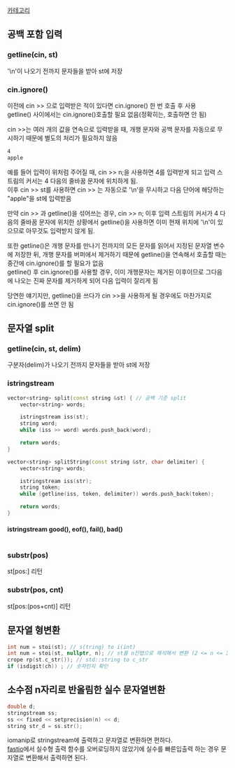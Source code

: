 [카테고리](/README.md)
## 공백 포함 입력
### getline(cin, st)
'\n'이 나오기 전까지 문자들을 받아 st에 저장   

### cin.ignore()
이전에 cin >> 으로 입력받은 적이 있다면 cin.ignore() 한 번 호출 후 사용   
getline() 사이에서는 cin.ignore()호출할 필요 없음(정확히는, 호출하면 안 됨)   

cin >>는 여러 개의 값을 연속으로 입력받을 때, 개행 문자와 공백 문자를 자동으로 무시하기 때문에 별도의 처리가 필요하지 않음   
```md
4
apple
```
예를 들어 입력이 위처럼 주어질 때, cin >> n;을 사용하면 4를 입력받게 되고 입력 스트림의 커서는 4 다음의 줄바꿈 문자에 위치하게 됨.   
이후 cin >> st를 사용하면 cin >> 는 자동으로 '\n'을 무시하고 다음 단어에 해당하는 "apple"을 st에 입력받음   

만약 cin >> 과 getline()을 섞어쓰는 경우, cin >> n; 이후 입력 스트림의 커서가 4 다음의 줄바꿈 문자에 위치한 상황에서 getline()을 사용하면 이미 현재 위치에 '\n'이 있으므로 아무것도 입력받지 않게 됨.   

또한 getline()은 개행 문자를 만나기 전까지의 모든 문자를 읽어서 지정된 문자열 변수에 저장한 뒤, 개행 문자를 버퍼에서 제거하기 때문에 getline()을 연속해서 호출할 때는 중간에 cin.ignore()를 할 필요가 없음   
getline() 후 cin.ignore()를 사용할 경우, 이미 개행문자는 제거된 이후이므로 그다음에 나오는 진짜 문자를 제거하게 되어 다음 입력이 잘리게 됨

당연한 얘기지만, getline()을 쓰다가 cin >>을 사용하게 될 경우에도 마찬가지로 cin.ignore()를 쓰면 안 됨   

## 문자열 split
### getline(cin, st, delim)
구분자(delim)가 나오기 전까지 문자들을 받아 st에 저장

### istringstream
```cpp
vector<string> split(const string &st) { // 공백 기준 split
    vector<string> words;

    istringstream iss(st);
    string word;
    while (iss >> word) words.push_back(word);

    return words;
}
```

```cpp
vector<string> splitString(const string &str, char delimiter) {
    vector<string> words;

    istringstream iss(str);
    string token;
    while (getline(iss, token, delimiter)) words.push_back(token);

    return words;
}
```
#### istringstream good(), eof(), fail(), bad()
```cpp
```

### substr(pos)
st[pos:] 리턴

### substr(pos, cnt)
st[pos:(pos+cnt)] 리턴

## 문자열 형변환
```cpp
int num = stoi(st); // s(tring) to i(int)
int num = stoi(st, nullptr, n); // st를 n진법으로 해석해서 변환 (2 <= n <= 36)
crope rp(st.c_str()); // std::string to c_str
if (isdigit(ch)) ; // 숫자인지 확인
```

## 소수점 n자리로 반올림한 실수 문자열변환
```cpp
double d;
stringstream ss;
ss << fixed << setprecision(n) << d;
string str_d = ss.str();
```
iomanip로 stringstream에 출력하고 문자열로 변환하면 편하다.   
[fastio](/utils/fastio.md)에서 실수형 출력 함수를 오버로딩하지 않았기에 실수를 빠른입출력 하는 경우 문자열로 변환해서 출력하면 된다.   